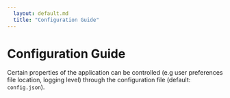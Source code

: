 ```yaml
---
  layout: default.md
  title: "Configuration Guide"
---
```


# Configuration Guide

Certain properties of the application can be controlled (e.g user preferences file location, logging level) through the configuration file (default: `config.json`).
